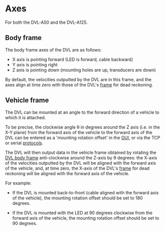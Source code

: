 # Axes

For both the DVL-A50 and the DVL-A125.

## Body frame

The body frame axes of the DVL are as follows:

* X axis is pointing forward (LED is forward, cable backward)
* Y axis is pointing right
* Z axis is pointing down (mounting holes are up, transducers are down)

By default, the velocities outputted by the DVL are in this frame, and the axes align at time zero with those of the DVL's [frame](../dead-reckoning#frame) for dead reckoning.

## Vehicle frame

The DVL can be mounted at an angle to the forward direction of a vehicle to which it is attached.

To be precise, the clockwise angle θ in degrees around the Z axis (i.e. in the X-Y plane) from the forward axis of the vehicle to the forward axis of the DVL can be entered as a 'mounting rotation offset' in the [GUI](../gui/configuration), or via the TCP or serial [protocols](../dvl-protocol/).

The DVL will then output data in the vehicle frame obtained by rotating the [DVL body frame](#body-frame) anti-clockwise around the Z-axis by θ  degrees: the X-axis of the velocities outputted by the DVL will be aligned with the forward axis of the vehicle, and, at time zero, the X-axis of the DVL's [frame](../dead-reckoning#frame) for dead reckoning will be aligned with the forward axis of the vehicle.

For example:

* If the DVL is mounted back-to-front (cable aligned with the forward axis of the vehicle), the mounting rotation offset should be set to 180 degrees.

* If the DVL is mounted with the LED at 90 degrees clockwise from the forward axis of the vehicle, the mounting rotation offset should be set to 90 degrees.
